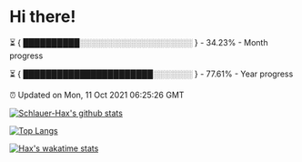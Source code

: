 # Hi there!

⏳ { ██████████░░░░░░░░░░░░░░░░░░░░ } - 34.23% - Month progress

⏳ { ███████████████████████░░░░░░░ } - 77.61% - Year progress

⏰ Updated on Mon, 11 Oct 2021 06:25:26 GMT


[![Schlauer-Hax's github stats](https://github-readme-stats.vercel.app/api?username=Schlauer-Hax&show_icons=true&theme=dark&count_private=true)](https://github.com/Schlauer-Hax)


[![Top Langs](https://github-readme-stats.vercel.app/api/top-langs/?username=Schlauer-Hax&layout=compact&theme=dark)](https://github.com/Schlauer-Hax?tab=repositories)


[![Hax's wakatime stats](https://github-readme-stats.vercel.app/api/wakatime?username=Hax&theme=dark)](https://wakatime.com/@Hax)

